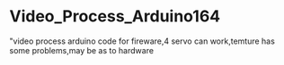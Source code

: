 # Video_Process_Arduino164
"video process arduino code for fireware,4 servo can work,temture has some problems,may be as to hardware
